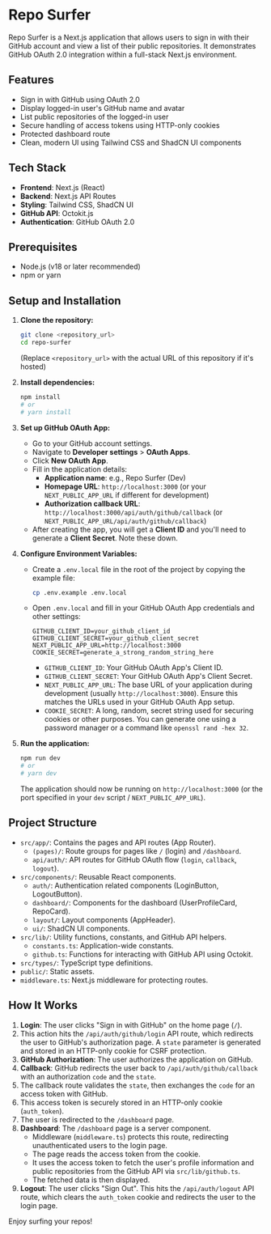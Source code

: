 # Repo Surfer

Repo Surfer is a Next.js application that allows users to sign in with their GitHub account and view a list of their public repositories. It demonstrates GitHub OAuth 2.0 integration within a full-stack Next.js environment.

## Features

- Sign in with GitHub using OAuth 2.0
- Display logged-in user's GitHub name and avatar
- List public repositories of the logged-in user
- Secure handling of access tokens using HTTP-only cookies
- Protected dashboard route
- Clean, modern UI using Tailwind CSS and ShadCN UI components

## Tech Stack

- **Frontend**: Next.js (React)
- **Backend**: Next.js API Routes
- **Styling**: Tailwind CSS, ShadCN UI
- **GitHub API**: Octokit.js
- **Authentication**: GitHub OAuth 2.0

## Prerequisites

- Node.js (v18 or later recommended)
- npm or yarn

## Setup and Installation

1.  **Clone the repository:**
    ```bash
    git clone <repository_url>
    cd repo-surfer 
    ```
    (Replace `<repository_url>` with the actual URL of this repository if it's hosted)

2.  **Install dependencies:**
    ```bash
    npm install
    # or
    # yarn install
    ```

3.  **Set up GitHub OAuth App:**
    *   Go to your GitHub account settings.
    *   Navigate to **Developer settings** > **OAuth Apps**.
    *   Click **New OAuth App**.
    *   Fill in the application details:
        *   **Application name**: e.g., Repo Surfer (Dev)
        *   **Homepage URL**: `http://localhost:3000` (or your `NEXT_PUBLIC_APP_URL` if different for development)
        *   **Authorization callback URL**: `http://localhost:3000/api/auth/github/callback` (or `NEXT_PUBLIC_APP_URL/api/auth/github/callback`)
    *   After creating the app, you will get a **Client ID** and you'll need to generate a **Client Secret**. Note these down.

4.  **Configure Environment Variables:**
    *   Create a `.env.local` file in the root of the project by copying the example file:
        ```bash
        cp .env.example .env.local
        ```
    *   Open `.env.local` and fill in your GitHub OAuth App credentials and other settings:
        ```env
        GITHUB_CLIENT_ID=your_github_client_id
        GITHUB_CLIENT_SECRET=your_github_client_secret
        NEXT_PUBLIC_APP_URL=http://localhost:3000 
        COOKIE_SECRET=generate_a_strong_random_string_here 
        ```
        - `GITHUB_CLIENT_ID`: Your GitHub OAuth App's Client ID.
        - `GITHUB_CLIENT_SECRET`: Your GitHub OAuth App's Client Secret.
        - `NEXT_PUBLIC_APP_URL`: The base URL of your application during development (usually `http://localhost:3000`). Ensure this matches the URLs used in your GitHub OAuth App setup.
        - `COOKIE_SECRET`: A long, random, secret string used for securing cookies or other purposes. You can generate one using a password manager or a command like `openssl rand -hex 32`.

5.  **Run the application:**
    ```bash
    npm run dev
    # or
    # yarn dev
    ```
    The application should now be running on `http://localhost:3000` (or the port specified in your `dev` script / `NEXT_PUBLIC_APP_URL`).

## Project Structure

- `src/app/`: Contains the pages and API routes (App Router).
  - `(pages)/`: Route groups for pages like `/` (login) and `/dashboard`.
  - `api/auth/`: API routes for GitHub OAuth flow (`login`, `callback`, `logout`).
- `src/components/`: Reusable React components.
  - `auth/`: Authentication related components (LoginButton, LogoutButton).
  - `dashboard/`: Components for the dashboard (UserProfileCard, RepoCard).
  - `layout/`: Layout components (AppHeader).
  - `ui/`: ShadCN UI components.
- `src/lib/`: Utility functions, constants, and GitHub API helpers.
  - `constants.ts`: Application-wide constants.
  - `github.ts`: Functions for interacting with GitHub API using Octokit.
- `src/types/`: TypeScript type definitions.
- `public/`: Static assets.
- `middleware.ts`: Next.js middleware for protecting routes.

## How It Works

1.  **Login**: The user clicks "Sign in with GitHub" on the home page (`/`).
2.  This action hits the `/api/auth/github/login` API route, which redirects the user to GitHub's authorization page. A `state` parameter is generated and stored in an HTTP-only cookie for CSRF protection.
3.  **GitHub Authorization**: The user authorizes the application on GitHub.
4.  **Callback**: GitHub redirects the user back to `/api/auth/github/callback` with an authorization `code` and the `state`.
5.  The callback route validates the `state`, then exchanges the `code` for an access token with GitHub.
6.  This access token is securely stored in an HTTP-only cookie (`auth_token`).
7.  The user is redirected to the `/dashboard` page.
8.  **Dashboard**: The `/dashboard` page is a server component.
    *   Middleware (`middleware.ts`) protects this route, redirecting unauthenticated users to the login page.
    *   The page reads the access token from the cookie.
    *   It uses the access token to fetch the user's profile information and public repositories from the GitHub API via `src/lib/github.ts`.
    *   The fetched data is then displayed.
9.  **Logout**: The user clicks "Sign Out". This hits the `/api/auth/logout` API route, which clears the `auth_token` cookie and redirects the user to the login page.

Enjoy surfing your repos!
